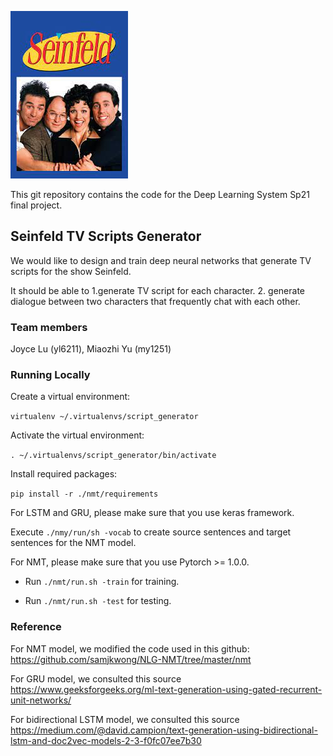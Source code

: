 ![alt text](https://github.com/joyceluyy/Deep_Learning_System_Project/blob/master/Seinfeld.jpeg?raw=true)

This git repository contains the code for the Deep Learning System Sp21 final project.
## Seinfeld TV Scripts Generator
We would like to design and train deep neural networks that generate TV scripts for the show Seinfeld.

It should be able to 1.generate TV script for each character. 2. generate dialogue between two characters that frequently chat with each other.

### Team members
Joyce Lu (yl6211), Miaozhi Yu (my1251)

### Running Locally
Create a virtual environment:

```virtualenv ~/.virtualenvs/script_generator```

Activate the virtual environment:

```. ~/.virtualenvs/script_generator/bin/activate```

Install required packages:

```pip install -r ./nmt/requirements```

For LSTM and GRU, please make sure that you use keras framework.

Execute ```./nmy/run/sh -vocab``` to create source sentences and target sentences for the NMT model.

For NMT, please make sure that you use Pytorch >= 1.0.0.
- Run ```./nmt/run.sh -train``` for training.

- Run ```./nmt/run.sh -test``` for testing.

### Reference
For NMT model, we modified the code used in this github: https://github.com/samjkwong/NLG-NMT/tree/master/nmt

For GRU model, we consulted this source https://www.geeksforgeeks.org/ml-text-generation-using-gated-recurrent-unit-networks/

For bidirectional LSTM model, we consulted this source https://medium.com/@david.campion/text-generation-using-bidirectional-lstm-and-doc2vec-models-2-3-f0fc07ee7b30


